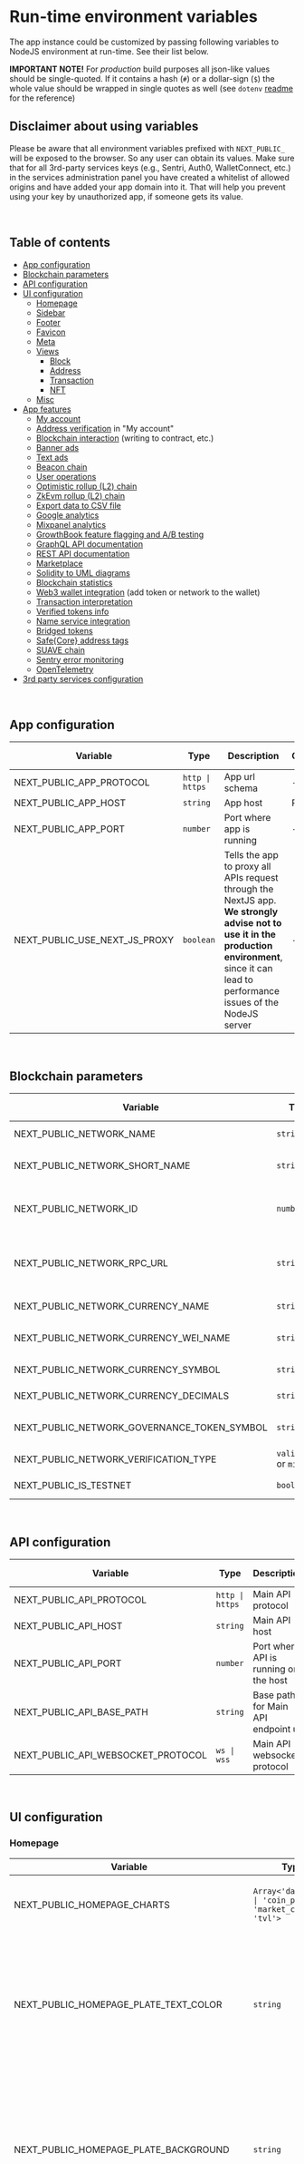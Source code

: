 # Run-time environment variables

The app instance could be customized by passing following variables to NodeJS environment at run-time. See their list below.

**IMPORTANT NOTE!** For _production_ build purposes all json-like values should be single-quoted. If it contains a hash (`#`) or a dollar-sign (`$`) the whole value should be wrapped in single quotes as well (see `dotenv` [readme](https://github.com/bkeepers/dotenv#variable-substitution) for the reference)

## Disclaimer about using variables

Please be aware that all environment variables prefixed with `NEXT_PUBLIC_` will be exposed to the browser. So any user can obtain its values. Make sure that for all 3rd-party services keys (e.g., Sentri, Auth0, WalletConnect, etc.) in the services administration panel you have created a whitelist of allowed origins and have added your app domain into it. That will help you prevent using your key by unauthorized app, if someone gets its value.

&nbsp;

## Table of contents
- [App configuration](ENVS.md#app-configuration)
- [Blockchain parameters](ENVS.md#blockchain-parameters)
- [API configuration](ENVS.md#api-configuration)
- [UI configuration](ENVS.md#ui-configuration)
  - [Homepage](ENVS.md#homepage)
  - [Sidebar](ENVS.md#sidebar)
  - [Footer](ENVS.md#footer)
  - [Favicon](ENVS.md#favicon)
  - [Meta](ENVS.md#meta)
  - [Views](ENVS.md#views)
    - [Block](ENVS.md#block-views)
    - [Address](ENVS.md#address-views)
    - [Transaction](ENVS.md#transaction-views)
    - [NFT](ENVS.md#nft-views)
  - [Misc](ENVS.md#misc)
- [App features](ENVS.md#app-features)
  - [My account](ENVS.md#my-account)
  - [Address verification](ENVS.md#address-verification-in-my-account) in "My account"
  - [Blockchain interaction](ENVS.md#blockchain-interaction-writing-to-contract-etc) (writing to contract, etc.)
  - [Banner ads](ENVS.md#banner-ads)
  - [Text ads](ENVS.md#text-ads)
  - [Beacon chain](ENVS.md#beacon-chain)
  - [User operations](ENVS.md#user-operations-feature-erc-4337)
  - [Optimistic rollup (L2) chain](ENVS.md#optimistic-rollup-l2-chain)
  - [ZkEvm rollup (L2) chain](NVS.md#zkevm-rollup-l2-chain)
  - [Export data to CSV file](ENVS.md#export-data-to-csv-file)
  - [Google analytics](ENVS.md#google-analytics)
  - [Mixpanel analytics](ENVS.md#mixpanel-analytics)
  - [GrowthBook feature flagging and A/B testing](ENVS.md#growthbook-feature-flagging-and-ab-testing)
  - [GraphQL API documentation](ENVS.md#graphql-api-documentation)
  - [REST API documentation](ENVS.md#rest-api-documentation)
  - [Marketplace](ENVS.md#marketplace)
  - [Solidity to UML diagrams](ENVS.md#solidity-to-uml-diagrams)
  - [Blockchain statistics](ENVS.md#blockchain-statistics)
  - [Web3 wallet integration](ENVS.md#web3-wallet-integration-add-token-or-network-to-the-wallet) (add token or network to the wallet)
  - [Transaction interpretation](ENVS.md#transaction-interpretation)
  - [Verified tokens info](ENVS.md#verified-tokens-info)
  - [Name service integration](ENVS.md#name-service-integration)
  - [Bridged tokens](ENVS.md#bridged-tokens)
  - [Safe{Core} address tags](ENVS.md#safecore-address-tags)
  - [SUAVE chain](ENVS.md#suave-chain)
  - [Sentry error monitoring](ENVS.md#sentry-error-monitoring)
  - [OpenTelemetry](ENVS.md#opentelemetry)
- [3rd party services configuration](ENVS.md#external-services-configuration)

&nbsp;

## App configuration

| Variable | Type| Description | Compulsoriness | Default value | Example value |
| --- | --- | --- | --- | --- | --- |
| NEXT_PUBLIC_APP_PROTOCOL | `http \| https` | App url schema | - | `https` | `http` |
| NEXT_PUBLIC_APP_HOST | `string` | App host | Required | - | `blockscout.com` |
| NEXT_PUBLIC_APP_PORT | `number` | Port where app is running | - | `3000` | `3001` |
| NEXT_PUBLIC_USE_NEXT_JS_PROXY | `boolean` | Tells the app to proxy all APIs request through the NextJS app. **We strongly advise not to use it in the production environment**, since it can lead to performance issues of the NodeJS server | - | `false` | `true` |

&nbsp;

## Blockchain parameters

| Variable | Type| Description | Compulsoriness | Default value | Example value |
| --- | --- | --- | --- | --- | --- |
| NEXT_PUBLIC_NETWORK_NAME | `string` | Displayed name of the network | Required | - | `Gnosis Chain` |
| NEXT_PUBLIC_NETWORK_SHORT_NAME | `string` | Used for SEO attributes (e.g, page description) | - | -  | `OoG` |
| NEXT_PUBLIC_NETWORK_ID | `number` | Chain id, see [https://chainlist.org](https://chainlist.org) for the reference | Required | -  | `99` |
| NEXT_PUBLIC_NETWORK_RPC_URL | `string` | Chain public RPC server url, see [https://chainlist.org](https://chainlist.org) for the reference | - | - | `https://core.poa.network` |
| NEXT_PUBLIC_NETWORK_CURRENCY_NAME | `string` | Network currency name | - | - | `Ether` |
| NEXT_PUBLIC_NETWORK_CURRENCY_WEI_NAME | `string` | Name of network currency subdenomination | - | `wei` | `duck` |
| NEXT_PUBLIC_NETWORK_CURRENCY_SYMBOL | `string` | Network currency symbol | - | - | `ETH` |
| NEXT_PUBLIC_NETWORK_CURRENCY_DECIMALS | `string` | Network currency decimals | - | `18` | `6` |
| NEXT_PUBLIC_NETWORK_GOVERNANCE_TOKEN_SYMBOL | `string` | Network governance token symbol | - | - | `GNO` |
| NEXT_PUBLIC_NETWORK_VERIFICATION_TYPE | `validation` or `mining` | Verification type in the network | - | `mining` | `validation` |
| NEXT_PUBLIC_IS_TESTNET | `boolean`| Set to true if network is testnet | - | `false` | `true` |

&nbsp;

## API configuration

| Variable | Type| Description | Compulsoriness  | Default value | Example value |
| --- | --- | --- | --- | --- | --- |
| NEXT_PUBLIC_API_PROTOCOL | `http \| https` | Main API protocol | - | `https` | `http` |
| NEXT_PUBLIC_API_HOST | `string` | Main API host | Required | - | `blockscout.com` |
| NEXT_PUBLIC_API_PORT | `number` | Port where API is running on the host | - | - | `3001` |
| NEXT_PUBLIC_API_BASE_PATH | `string` | Base path for Main API endpoint url | - | - | `/poa/core` |
| NEXT_PUBLIC_API_WEBSOCKET_PROTOCOL | `ws \| wss` | Main API websocket protocol | - | `wss` | `ws` |

&nbsp;

## UI configuration

### Homepage

| Variable | Type| Description | Compulsoriness  | Default value | Example value |
| --- | --- | --- | --- | --- | --- |
| NEXT_PUBLIC_HOMEPAGE_CHARTS | `Array<'daily_txs' \| 'coin_price' \| 'market_cap' \| 'tvl'>` | List of charts displayed on the home page | - | - | `['daily_txs','coin_price','market_cap']` |
| NEXT_PUBLIC_HOMEPAGE_PLATE_TEXT_COLOR | `string` | Text color of the hero plate on the homepage (escape "#" symbol if you use HEX color codes or use rgba-value instead) | - | `white` | `\#DCFE76` |
| NEXT_PUBLIC_HOMEPAGE_PLATE_BACKGROUND | `string` | Background css value for hero plate on the homepage (escape "#" symbol if you use HEX color codes or use rgba-value instead) | - | `radial-gradient(103.03% 103.03% at 0% 0%, rgba(183, 148, 244, 0.8) 0%, rgba(0, 163, 196, 0.8) 100%), var(--chakra-colors-blue-400)` | `radial-gradient(at 15% 86%, hsla(350,65%,70%,1) 0px, transparent 50%)` \| `no-repeat bottom 20% right 0px/100% url(https://placekitten/1400/200)` |
| NEXT_PUBLIC_HOMEPAGE_SHOW_GAS_TRACKER | `boolean` | Set to false if network doesn't have gas tracker | - | `true` | `false` |
| NEXT_PUBLIC_HOMEPAGE_SHOW_AVG_BLOCK_TIME | `boolean` | Set to false if average block time is useless for the network | - | `true` | `false` |

&nbsp;

### Sidebar

| Variable | Type| Description | Compulsoriness  | Default value | Example value |
| --- | --- | --- | --- | --- | --- |
| NEXT_PUBLIC_NETWORK_LOGO | `string` | Network logo; if not provided, placeholder will be shown; *Note* the logo height should be 24px and width less than 120px | - | - | `https://placekitten.com/240/40` |
| NEXT_PUBLIC_NETWORK_LOGO_DARK | `string` | Network logo for dark color mode; if not provided, **inverted** regular logo will be used instead | - | - | `https://placekitten.com/240/40` |
| NEXT_PUBLIC_NETWORK_ICON | `string` | Network icon; used as a replacement for regular network logo when nav bar is collapsed; if not provided, placeholder will be shown; *Note* the icon size should be at least 60px by 60px | - | - | `https://placekitten.com/60/60` |
| NEXT_PUBLIC_NETWORK_ICON_DARK | `string` | Network icon for dark color mode; if not provided, **inverted** regular icon will be used instead | - | - | `https://placekitten.com/60/60` |
| NEXT_PUBLIC_FEATURED_NETWORKS | `string` | URL of configuration file (`.json` format only) which contains list of featured networks that will be shown in the network menu. See [below](#featured-network-configuration-properties) list of available properties for particular network | - | - | `https://example.com/featured_networks_config.json` |
| NEXT_PUBLIC_OTHER_LINKS | `Array<{url: string; text: string}>` | List of links for the "Other" navigation menu | - | - | `[{'url':'https://blockscout.com','text':'Blockscout'}]` |
| NEXT_PUBLIC_NAVIGATION_HIDDEN_LINKS | `Array<LinkId>` | List of external links hidden in the navigation. Supported ids are `eth_rpc_api`, `rpc_api` | - | - | `['eth_rpc_api']` |

#### Featured network configuration properties

| Variable | Type| Description | Compulsoriness  | Default value | Example value |
| --- | --- | --- | --- | --- | --- |
| title | `string` | Displayed name of the network | Required | - | `Gnosis Chain` |
| url | `string` | Network explorer main page url | Required | - | `https://blockscout.com/xdai/mainnet` |
| group | `Mainnets \| Testnets \| Other` | Indicates in which tab network appears in the menu | Required | - | `Mainnets` |
| icon | `string` | Network icon; if not provided, the common placeholder will be shown; *Note* that icon size should be at least 60px by 60px | - | - | `https://placekitten.com/60/60` |
| isActive | `boolean` | Pass `true` if item should be shown as active in the menu | - | - | `true` |
| invertIconInDarkMode | `boolean` | Pass `true` if icon colors should be inverted in dark mode | - | - | `true` |

&nbsp;

### Footer

| Variable | Type| Description | Compulsoriness  | Default value | Example value |
| --- | --- | --- | --- | --- | --- |
| NEXT_PUBLIC_FOOTER_LINKS | `string` | URL of configuration file (`.json` format only) which contains list of link groups to be displayed in the footer. See [below](#footer-links-configuration-properties) list of available properties for particular group | - | - | `https://example.com/footer_links_config.json` |

The app version shown in the footer is derived from build-time ENV variables `NEXT_PUBLIC_GIT_TAG` and `NEXT_PUBLIC_GIT_COMMIT_SHA` and cannot be overwritten at run-time.

#### Footer links configuration properties

| Variable | Type| Description | Compulsoriness  | Default value | Example value |
| --- | --- | --- | --- | --- | --- |
| title | `string` | Title of link group | Required | - | `Company` |
| links | `Array<{'text':string;'url':string;}>` | list of links | Required | - | `[{'text':'Homepage','url':'https://www.blockscout.com'}]` |

&nbsp;

### Favicon

By default, the app has generic favicon. You can override this behavior by providing the following variables. Hence, the favicon assets bundle will be generated at the container start time and will be used instead of default one.

| Variable | Type| Description | Compulsoriness  | Default value | Example value |
| --- | --- | --- | --- | --- | --- |
| FAVICON_GENERATOR_API_KEY | `string` | RealFaviconGenerator [API key](https://realfavicongenerator.net/api/) | Required | - | `<your-secret>` |
| FAVICON_MASTER_URL | `string` | - | - | `NEXT_PUBLIC_NETWORK_ICON` | `https://placekitten.com/180/180` |

&nbsp;

### Meta

Settings for meta tags and OG tags

| Variable | Type| Description | Compulsoriness  | Default value | Example value |
| --- | --- | --- | --- | --- | --- |
| NEXT_PUBLIC_PROMOTE_BLOCKSCOUT_IN_TITLE | `boolean` | Set to `true` to promote Blockscout in meta and OG titles | - | `true` | `true` |
| NEXT_PUBLIC_OG_DESCRIPTION | `string` | Custom OG description | - | - | `Blockscout is the #1 open-source blockchain explorer available today. 100+ chains and counting rely on Blockscout data availability, APIs, and ecosystem tools to support their networks.` |
| NEXT_PUBLIC_OG_IMAGE_URL | `string` | OG image url. Minimum image size is 200 x 20 pixels (recommended: 1200 x 600); maximum supported file size is 8 MB; 2:1 aspect ratio; supported formats: image/jpeg, image/gif, image/png | - | `static/og_placeholder.png` | `https://placekitten.com/1200/600` |

&nbsp;

### Views

#### Block views

| Variable | Type | Description | Compulsoriness  | Default value | Example value |
| --- | --- | --- | --- | --- | --- |
| NEXT_PUBLIC_VIEWS_BLOCK_HIDDEN_FIELDS | `Array<BlockFieldId>` | Array of the block fields ids that should be hidden. See below the list of the possible id values. | - | - | `'["burnt_fees","total_reward"]'` |


##### Block fields list
| Id | Description |
| --- | --- |
| `burnt_fees` | Burnt fees |
| `total_reward` | Total block reward |
| `nonce` | Block nonce |
| `miner` | Address of block's miner or validator |

&nbsp;

#### Address views

| Variable | Type | Description | Compulsoriness  | Default value | Example value |
| --- | --- | --- | --- | --- | --- |
| NEXT_PUBLIC_VIEWS_ADDRESS_IDENTICON_TYPE | `"github" \| "jazzicon" \| "gradient_avatar" \| "blockie"` | Style of address identicon appearance. Choose between [GitHub](https://github.blog/2013-08-14-identicons/), [Metamask Jazzicon](https://metamask.github.io/jazzicon/), [Gradient Avatar](https://github.com/varld/gradient-avatar) and [Ethereum Blocky](https://mycryptohq.github.io/ethereum-blockies-base64/) | - | `jazzicon` | `gradient_avatar` |
| NEXT_PUBLIC_VIEWS_ADDRESS_HIDDEN_VIEWS | `Array<AddressViewId>` | Address views that should not be displayed. See below the list of the possible id values.  | - | - | `'["top_accounts"]'` |
| NEXT_PUBLIC_VIEWS_CONTRACT_SOLIDITYSCAN_ENABLED | `boolean` | Set to `true` if SolidityScan reports are supported | - | - | `true` |

##### Address views list
| Id | Description |
| --- | --- |
| `top_accounts` | Top accounts |

&nbsp;

#### Transaction views

| Variable | Type | Description | Compulsoriness  | Default value | Example value |
| --- | --- | --- | --- | --- | --- |
| NEXT_PUBLIC_VIEWS_TX_HIDDEN_FIELDS | `Array<TxFieldsId>` | Array of the transaction fields ids that should be hidden. See below the list of the possible id values. | - | - | `'["value","tx_fee"]'` |
| NEXT_PUBLIC_VIEWS_TX_ADDITIONAL_FIELDS | `Array<TxAdditionalFieldsId>` | Array of the additional fields ids that should be added to the transaction details. See below the list of the possible id values. | - | - | `'["fee_per_gas"]'` |

##### Transaction fields list
| Id | Description |
| --- | --- |
| `value` | Sent value |
| `fee_currency` | Fee currency |
| `gas_price` | Price per unit of gas |
| `tx_fee` | Total transaction fee |
| `gas_fees` | Gas fees breakdown |
| `burnt_fees` | Amount of native coin burnt for transaction |

##### Transaction additional fields list
| Id | Description |
| --- | --- |
| `fee_per_gas` | Amount of total fee divided by total amount of gas used by transaction |

&nbsp;

#### NFT views

| Variable | Type | Description | Compulsoriness  | Default value | Example value |
| --- | --- | --- | --- | --- | --- |
| NEXT_PUBLIC_VIEWS_NFT_MARKETPLACES | `Array<NftMarketplace>` where `NftMarketplace` can have following [properties](#nft-marketplace-properties) | Used to build up links to NFT collections and NFT instances in external marketplaces. | - | - | `[{'name':'OpenSea','collection_url':'https://opensea.io/assets/ethereum/{hash}','instance_url':'https://opensea.io/assets/ethereum/{hash}/{id}','logo_url':'https://opensea.io/static/images/logos/opensea-logo.svg'}]` |


##### NFT marketplace properties
| Variable | Type| Description | Compulsoriness  | Default value | Example value |
| --- | --- | --- | --- | --- | --- |
| name | `string` | Displayed name of the marketplace | Required | - | `OpenSea` |
| collection_url | `string` | URL template for NFT collection | Required | - | `https://opensea.io/assets/ethereum/{hash}` |
| instance_url | `string` | URL template for NFT instance | Required | - | `https://opensea.io/assets/ethereum/{hash}/{id}` |
| logo_url | `string` | URL of marketplace logo | Required | - | `https://opensea.io/static/images/logos/opensea-logo.svg` |

*Note* URL templates should contain placeholders of NFT hash (`{hash}`) and NFT id (`{id}`). This placeholders will be substituted with particular values for every collection or instance.

&nbsp;

### Misc

| Variable | Type| Description | Compulsoriness  | Default value | Example value |
| --- | --- | --- | --- | --- | --- |
| NEXT_PUBLIC_NETWORK_EXPLORERS | `Array<NetworkExplorer>` where `NetworkExplorer` can have following [properties](#network-explorer-configuration-properties) | Used to build up links to transactions, blocks, addresses in other chain explorers. | - | - | `[{'title':'Anyblock','baseUrl':'https://explorer.anyblock.tools','paths':{'tx':'/ethereum/poa/core/tx'}}]` |
| NEXT_PUBLIC_HIDE_INDEXING_ALERT_BLOCKS | `boolean` | Set to `true` to hide indexing alert in the page header about indexing chain's blocks | - | `false` | `true` |
| NEXT_PUBLIC_HIDE_INDEXING_ALERT_INT_TXS | `boolean` | Set to `true` to hide indexing alert in the page footer about indexing block's internal transactions | - | `false` | `true` |
| NEXT_PUBLIC_MAINTENANCE_ALERT_MESSAGE | `string` | Used for displaying custom announcements or alerts in the header of the site. Could be a regular string or a HTML code. | - | - | `Hello world! 🤪` |

#### Network explorer configuration properties

| Variable | Type| Description | Compulsoriness  | Default value | Example value |
| --- | --- | --- | --- | --- | --- |
| title | `string` | Displayed name of the explorer | Required | - | `Anyblock` |
| baseUrl | `string` | Base url of the explorer | Required | - | `https://explorer.anyblock.tools` |
| paths | `Record<'tx' \| 'block' \| 'address' \| 'token', string>` | Map of explorer entities and their paths | Required | - | `{'tx':'/ethereum/poa/core/tx'}` |

*Note* The url of an entity will be constructed as `<baseUrl><paths[<entity-type>]><entity-id>`, e.g `https://explorer.anyblock.tools/ethereum/poa/core/tx/<tx-id>`

&nbsp;

## App features

*Note* The variables which are marked as required should be passed as described in order to enable the particular feature, but they are not required in the whole app context.

### My account

| Variable | Type| Description | Compulsoriness  | Default value | Example value |
| --- | --- | --- | --- | --- | --- |
| NEXT_PUBLIC_IS_ACCOUNT_SUPPORTED | `boolean` | Set to true if network has account feature | Required | - | `true` |
| NEXT_PUBLIC_AUTH0_CLIENT_ID | `string` | Client id for [Auth0](https://auth0.com/) provider | Required | - | `<your-secret>` |
| NEXT_PUBLIC_AUTH_URL | `string` | Account auth base url; it is used for building login URL (`${ NEXT_PUBLIC_AUTH_URL }/auth/auth0`) and logout return URL (`${ NEXT_PUBLIC_AUTH_URL }/auth/logout`); if not provided the base app URL will be used instead | Required | - | `https://blockscout.com` |
| NEXT_PUBLIC_LOGOUT_URL | `string` | Account logout url. Required if account is supported for the app instance. | Required | - | `https://blockscoutcom.us.auth0.com/v2/logout` |

&nbsp;

### Address verification in "My account"

*Note* all ENV variables required for [My account](ENVS.md#my-account) feature should be passed alongside the following ones:

| Variable | Type| Description | Compulsoriness  | Default value | Example value |
| --- | --- | --- | --- | --- | --- |
| NEXT_PUBLIC_CONTRACT_INFO_API_HOST | `string` | Contract Info API endpoint url | Required | - | `https://contracts-info.services.blockscout.com` |
| NEXT_PUBLIC_ADMIN_SERVICE_API_HOST | `string` | Admin Service API endpoint url | Required | - | `https://admin-rs.services.blockscout.com` |

&nbsp;

### Blockchain interaction (writing to contract, etc.)

| Variable | Type| Description | Compulsoriness  | Default value | Example value |
| --- | --- | --- | --- | --- | --- |
| NEXT_PUBLIC_WALLET_CONNECT_PROJECT_ID | `string` | Project id for [WalletConnect](https://docs.walletconnect.com/2.0/web3modal/react/installation#obtain-project-id) integration | Required | - | `<your-secret>` |
| NEXT_PUBLIC_NETWORK_RPC_URL | `string` | See in [Blockchain parameters](ENVS.md#blockchain-parameters) section | Required | - | `https://core.poa.network` |
| NEXT_PUBLIC_NETWORK_NAME | `string` | See in [Blockchain parameters](ENVS.md#blockchain-parameters) section | Required | - | `Gnosis Chain` |
| NEXT_PUBLIC_NETWORK_ID | `number` | See in [Blockchain parameters](ENVS.md#blockchain-parameters) section | Required | -  | `99` |
| NEXT_PUBLIC_NETWORK_CURRENCY_NAME | `string` | See in [Blockchain parameters](ENVS.md#blockchain-parameters) section | Required | - | `Ether` |
| NEXT_PUBLIC_NETWORK_CURRENCY_SYMBOL | `string` | See in [Blockchain parameters](ENVS.md#blockchain-parameters) section | Required | - | `ETH` |
| NEXT_PUBLIC_NETWORK_CURRENCY_DECIMALS | `string` | See in [Blockchain parameters](ENVS.md#blockchain-parameters) section | - | `18` | `6` |

&nbsp;

### Banner ads

This feature is **enabled by default** with the `slise` ads provider. To switch it off pass `NEXT_PUBLIC_AD_BANNER_PROVIDER=none`.

| Variable | Type| Description | Compulsoriness  | Default value | Example value |
| --- | --- | --- | --- | --- | --- |
| NEXT_PUBLIC_AD_BANNER_PROVIDER | `slise` \| `adbutler` \| `coinzilla` \| `none` | Ads provider  | - | `slise` | `coinzilla` |
| NEXT_PUBLIC_AD_ADBUTLER_CONFIG_DESKTOP | `{ id: string; width: string; height: string }` | Placement config for desktop Adbutler banner | - | - | `{'id':'123456','width':'728','height':'90'}` |
| NEXT_PUBLIC_AD_ADBUTLER_CONFIG_MOBILE | `{ id: string; width: number; height: number }` | Placement config for mobile Adbutler banner | - | - | `{'id':'654321','width':'300','height':'100'}` |

&nbsp;

### Text ads

This feature is **enabled by default** with the `coinzilla` ads provider. To switch it off pass `NEXT_PUBLIC_AD_TEXT_PROVIDER=none`.

| Variable | Type| Description | Compulsoriness  | Default value | Example value |
| --- | --- | --- | --- | --- | --- |
| NEXT_PUBLIC_AD_TEXT_PROVIDER | `coinzilla` \| `none` | Ads provider | - | `coinzilla` | `none` |

&nbsp;

### Beacon chain

| Variable | Type| Description | Compulsoriness  | Default value | Example value |
| --- | --- | --- | --- | --- | --- |
| NEXT_PUBLIC_HAS_BEACON_CHAIN | `boolean` | Set to true for networks with the beacon chain | Required | - | `true` |
| NEXT_PUBLIC_BEACON_CHAIN_CURRENCY_SYMBOL | `string` | Beacon network currency symbol | - | `NEXT_PUBLIC_NETWORK_CURRENCY_SYMBOL` | `ETH` |

&nbsp;

### User operations feature (ERC-4337)

| Variable | Type| Description | Compulsoriness  | Default value | Example value |
| --- | --- | --- | --- | --- | --- |
| NEXT_PUBLIC_HAS_USER_OPS | `boolean` | Set to true to show user operations related data and pages | - | - | `true` |

&nbsp;

### Optimistic rollup (L2) chain

| Variable | Type| Description | Compulsoriness  | Default value | Example value |
| --- | --- | --- | --- | --- | --- |
| NEXT_PUBLIC_IS_OPTIMISTIC_L2_NETWORK | `boolean` | Set to true for optimistic L2 solutions | Required | - | `true` |
| NEXT_PUBLIC_OPTIMISTIC_L2_WITHDRAWAL_URL | `string` | URL for optimistic L2 -> L1 withdrawals | Required | - | `https://app.optimism.io/bridge/withdraw` |
| NEXT_PUBLIC_L1_BASE_URL | `string` | Blockscout base URL for L1 network | Required | - | `'http://eth-goerli.blockscout.com'` |

&nbsp;

### ZkEvm rollup (L2) chain
| Variable | Type| Description | Compulsoriness  | Default value | Example value |
| --- | --- | --- | --- | --- | --- |
| NEXT_PUBLIC_IS_ZKEVM_L2_NETWORK | `boolean` | Set to true for zkevm L2 solutions  | Required | - | `true` |
| NEXT_PUBLIC_L1_BASE_URL | `string` | Blockscout base URL for L1 network | Required | - | `'http://eth-goerli.blockscout.com'` |


&nbsp;

### Export data to CSV file

| Variable | Type| Description | Compulsoriness  | Default value | Example value |
| --- | --- | --- | --- | --- | --- |
| NEXT_PUBLIC_RE_CAPTCHA_APP_SITE_KEY | `string` | See [below](ENVS.md#google-recaptcha) | true | - | `<your-secret>` |

&nbsp;

### Google analytics

| Variable | Type| Description | Compulsoriness  | Default value | Example value |
| --- | --- | --- | --- | --- | --- |
| NEXT_PUBLIC_GOOGLE_ANALYTICS_PROPERTY_ID | `string` | Property ID for [Google Analytics](https://analytics.google.com/) service | true | - | `UA-XXXXXX-X` |

&nbsp;

### Mixpanel analytics

| Variable | Type| Description | Compulsoriness  | Default value | Example value |
| --- | --- | --- | --- | --- | --- |
| NEXT_PUBLIC_MIXPANEL_PROJECT_TOKEN | `string` | Project token for [Mixpanel](https://mixpanel.com/) analytics service | true | - | `<your-secret>` |

&nbsp;

### GrowthBook feature flagging and A/B testing

| Variable | Type| Description | Compulsoriness  | Default value | Example value |
| --- | --- | --- | --- | --- | --- |
| NEXT_PUBLIC_GROWTH_BOOK_CLIENT_KEY | `string` | Client SDK key for [GrowthBook](https://www.growthbook.io/) service | true | - | `<your-secret>` |

&nbsp;

### GraphQL API documentation

This feature is **always enabled**, but you can configure its behavior by passing the following variables.

| Variable | Type| Description | Compulsoriness  | Default value | Example value |
| --- | --- | --- | --- | --- | --- |
| NEXT_PUBLIC_GRAPHIQL_TRANSACTION | `string` | Txn hash for default query at GraphQl playground page | - | - | `0x4a0ed8ddf751a7cb5297f827699117b0f6d21a0b2907594d300dc9fed75c7e62` |

&nbsp;

### REST API documentation

| Variable | Type| Description | Compulsoriness  | Default value | Example value |
| --- | --- | --- | --- | --- | --- |
| NEXT_PUBLIC_API_SPEC_URL | `string` | Spec to be displayed on `/api-docs` page | Required | `https://raw.githubusercontent.com/blockscout/blockscout-api-v2-swagger/main/swagger.yaml` | `https://raw.githubusercontent.com/blockscout/blockscout-api-v2-swagger/main/swagger.yaml` |

&nbsp;

### Marketplace

| Variable | Type| Description | Compulsoriness  | Default value | Example value |
| --- | --- | --- | --- | --- | --- |
| NEXT_PUBLIC_MARKETPLACE_CONFIG_URL | `string` | URL of configuration file (`.json` format only) which contains list of apps that will be shown on the marketplace page. See [below](#marketplace-app-configuration-properties) list of available properties for an app | Required | - | `https://example.com/marketplace_config.json` |
| NEXT_PUBLIC_MARKETPLACE_SUBMIT_FORM | `string` | Link to form where authors can submit their dapps to the marketplace | Required | - | `https://airtable.com/shrqUAcjgGJ4jU88C` |
| NEXT_PUBLIC_NETWORK_RPC_URL | `string` | See in [Blockchain parameters](ENVS.md#blockchain-parameters) section | Required | - | `https://core.poa.network` |

#### Marketplace app configuration properties

| Property | Type | Description | Compulsoriness | Example value
| --- | --- | --- | --- | --- |
| id | `string` | Used as slug for the app. Must be unique in the app list. | Required | `'app'` |
| external | `boolean` | `true` means that the application opens in a new window, but not in an iframe. | - | `true` |
| title | `string` | Displayed title of the app. | Required | `'The App'` |
| logo | `string` | URL to logo file. Should be at least 288x288. | Required | `'https://foo.app/icon.png'` |
| shortDescription | `string` | Displayed only in the app list. | Required | `'Awesome app'` |
| categories | `Array<MarketplaceCategoryId>` | Displayed category. Select one of the following below. | Required | `['security', 'tools']` |
| author | `string` | Displayed author of the app | Required | `'Bob'` |
| url | `string` | URL of the app which will be launched in the iframe. | Required | `'https://foo.app/launch'` |
| description | `string` | Displayed only in the modal dialog with additional info about the app. | Required | `'The best app'` |
| site | `string` | Displayed site link | - | `'https://blockscout.com'` |
| twitter | `string` | Displayed twitter link | - | `'https://twitter.com/blockscoutcom'` |
| telegram | `string`  | Displayed telegram link | - | `'https://t.me/poa_network'` |
| github | `string` | Displayed github link | - | `'https://github.com/blockscout'` |

#### Marketplace categories ids

For each application, you need to specify the `MarketplaceCategoryId` to which it belongs. Select one of the following:

- `defi`
- `exchanges`
- `finance`
- `games`
- `marketplaces`
- `nft`
- `security`
- `social`
- `tools`
- `yieldFarming`

&nbsp;

### Solidity to UML diagrams

| Variable | Type| Description | Compulsoriness  | Default value | Example value |
| --- | --- | --- | --- | --- | --- |
| NEXT_PUBLIC_VISUALIZE_API_HOST | `string` | Visualize API endpoint url | Required | - | `https://visualizer.services.blockscout.com` |

&nbsp;

### Blockchain statistics

| Variable | Type| Description | Compulsoriness  | Default value | Example value |
| --- | --- | --- | --- | --- | --- |
| NEXT_PUBLIC_STATS_API_HOST | `string` | API endpoint url | Required | - | `https://stats.services.blockscout.com` |

&nbsp;

### Web3 wallet integration (add token or network to the wallet)

This feature is **enabled by default** with the `['metamask']` value. To switch it off pass `NEXT_PUBLIC_WEB3_WALLETS=none`.

| Variable | Type| Description | Compulsoriness  | Default value | Example value |
| --- | --- | --- | --- | --- | --- |
| NEXT_PUBLIC_WEB3_WALLETS | `Array<'metamask' \| 'coinbase' \| 'token_pocket'>` | Array of Web3 wallets which will be used  to add tokens or chain to. The first wallet which is enabled in user's browser will be shown. | - | `[ 'metamask' ]` | `[ 'coinbase' ]` |
| NEXT_PUBLIC_WEB3_DISABLE_ADD_TOKEN_TO_WALLET | `boolean`| Set to `true` to hide icon "Add to your wallet" next to token addresses | - | - | `true` |

&nbsp;

### Transaction interpretation

| Variable | Type| Description | Compulsoriness  | Default value | Example value |
| --- | --- | --- | --- | --- | --- |
| NEXT_PUBLIC_TRANSACTION_INTERPRETATION_PROVIDER | `blockscout` \| `none` | Transaction interpretation provider that displays human readable transaction description | - | `none` | `blockscout` |

&nbsp;

### Verified tokens info

| Variable | Type| Description | Compulsoriness  | Default value | Example value |
| --- | --- | --- | --- | --- | --- |
| NEXT_PUBLIC_CONTRACT_INFO_API_HOST | `string` | Contract Info API endpoint url | Required | - | `https://contracts-info.services.blockscout.com` |

&nbsp;

### Name service integration

This feature allows resolving blockchain addresses using human-readable domain names.

| Variable | Type| Description | Compulsoriness  | Default value | Example value |
| --- | --- | --- | --- | --- | --- |
| NEXT_PUBLIC_NAME_SERVICE_API_HOST | `string` | Name Service API endpoint url | Required | - | `https://bens.services.blockscout.com` |

&nbsp;

### Bridged tokens

This feature allows users to view tokens that have been bridged from other EVM chains. Additional tab "Bridged" will be added to the tokens page and the link to original token will be displayed on the token page.

| Variable | Type| Description | Compulsoriness  | Default value | Example value |
| --- | --- | --- | --- | --- | --- |
| NEXT_PUBLIC_BRIDGED_TOKENS_CHAINS | `Array<BridgedTokenChain>` where `BridgedTokenChain` can have following [properties](#bridged-token-chain-configuration-properties) | Used for displaying filter by the chain from which token where bridged. Also, used for creating links to original tokens in other explorers. | Required | - | `[{'id':'1','title':'Ethereum','short_title':'ETH','base_url':'https://eth.blockscout.com/token'}]` |
| NEXT_PUBLIC_BRIDGED_TOKENS_BRIDGES | `Array<TokenBridge>` where `TokenBridge` can have following [properties](#token-bridge-configuration-properties) | Used for displaying text about bridges types on the tokens page. | Required | - | `[{'type':'omni','title':'OmniBridge','short_title':'OMNI'}]` |

#### Bridged token chain configuration properties

| Variable | Type| Description | Compulsoriness  | Default value | Example value |
| --- | --- | --- | --- | --- | --- |
| id | `string` | Base chain id, see [https://chainlist.org](https://chainlist.org) for the reference | Required | - | `1` |
| title | `string` | Displayed name of the chain | Required | - | `Ethereum` |
| short_title | `string` | Used for displaying chain name in the list view as tag | Required | - | `ETH` |
| base_url | `string` | Base url to original token in base chain explorer | Required | - | `https://eth.blockscout.com/token` |

*Note* The url to original token will be constructed as `<base_url>/<token_hash>`, e.g `https://eth.blockscout.com/token/<token_hash>`

#### Token bridge configuration properties

| Variable | Type| Description | Compulsoriness  | Default value | Example value |
| --- | --- | --- | --- | --- | --- |
| type | `string` | Bridge type; should be matched to `bridge_type` field in API response | Required | - | `omni` |
| title | `string` | Bridge title | Required | - | `OmniBridge` |
| short_title | `string` | Bridge short title for displaying in the tags | Required | - | `OMNI` |

&nbsp;

### Safe{Core} address tags

For the smart contract addresses which are [Safe{Core} accounts](https://safe.global/) public tag "Multisig: Safe" will be displayed in the address page header alongside to Safe logo. The Safe service is available only for certain networks, see full list [here](https://docs.safe.global/safe-core-api/available-services). Based on provided value of `NEXT_PUBLIC_NETWORK_ID`, the feature will be enabled or disabled. 

&nbsp;

### SUAVE chain

For blockchains that implement SUAVE architecture additional fields will be shown on the transaction page ("Allowed peekers", "Kettle"). Users also will be able to see the list of all transactions for a particular Kettle in the separate view.

| Variable | Type| Description | Compulsoriness  | Default value | Example value |
| --- | --- | --- | --- | --- | --- |
| NEXT_PUBLIC_IS_SUAVE_CHAIN | `boolean` | Set to true for blockchains with [SUAVE architecture](https://writings.flashbots.net/mevm-suave-centauri-and-beyond) | Required | - | `true` |

&nbsp;

### Sentry error monitoring

| Variable | Type| Description | Compulsoriness  | Default value | Example value |
| --- | --- | --- | --- | --- | --- |
| NEXT_PUBLIC_SENTRY_DSN | `string` | Client key for your Sentry.io app | Required | - | `<your-secret>` |
| SENTRY_CSP_REPORT_URI | `string` | URL for sending CSP-reports to your Sentry.io app | - | - | `<your-secret>` |
| NEXT_PUBLIC_SENTRY_ENABLE_TRACING | `boolean` | Enables tracing and performance monitoring in Sentry.io | - | `false` | `true` |
| NEXT_PUBLIC_APP_ENV | `string` | App env (e.g development, review or production). Passed as `environment` property to Sentry config | - | `production` | `production` |
| NEXT_PUBLIC_APP_INSTANCE | `string` | Name of app instance. Used as custom tag `app_instance` value in the main Sentry scope. If not provided, it will be constructed from `NEXT_PUBLIC_APP_HOST` | - | - | `wonderful_kepler` |

&nbsp;

### OpenTelemetry

OpenTelemetry SDK for Node.js app could be enabled by passing `OTEL_SDK_ENABLED=true` variable. Configure the OpenTelemetry Protocol Exporter by using the generic environment variables described in the [OT docs](https://opentelemetry.io/docs/specs/otel/protocol/exporter/#configuration-options).

| Variable | Type| Description | Compulsoriness  | Default value | Example value |
| --- | --- | --- | --- | --- | --- |
| OTEL_SDK_ENABLED | `boolean` | Flag to enable the feature | Required | `false` | `true` |

&nbsp;

## External services configuration

### Google ReCaptcha

For obtaining the variables values please refer to [reCAPTCHA documentation](https://developers.google.com/recaptcha).

| Variable | Type| Description | Compulsoriness  | Default value | Example value |
| --- | --- | --- | --- | --- | --- |
| NEXT_PUBLIC_RE_CAPTCHA_APP_SITE_KEY | `string` | Site key | - | - | `<your-secret>` |

